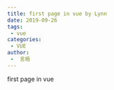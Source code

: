 ```yaml
---
title: first page in vue by Lynn
date: 2019-09-26
tags:
 - vue
categories:
 - VUE
author:
 -  言梧
---
```


first page in vue